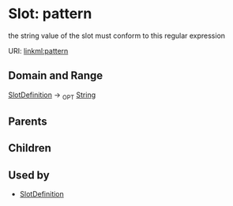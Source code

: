 
# Slot: pattern


the string value of the slot must conform to this regular expression

URI: [linkml:pattern](https://w3id.org/linkml/pattern)


## Domain and Range

[SlotDefinition](SlotDefinition.md) &#8594;  <sub>OPT</sub> [String](types/String.md)

## Parents


## Children


## Used by

 * [SlotDefinition](SlotDefinition.md)
